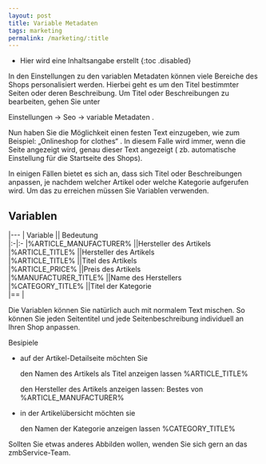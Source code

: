 ```yaml
---
layout: post
title: Variable Metadaten
tags: marketing
permalink: /marketing/:title
---
```


+ Hier wird eine Inhaltsangabe erstellt
{:toc .disabled}

In den Einstellungen zu den variablen Metadaten können viele Bereiche des Shops personalisiert werden. Hierbei geht es um den Titel bestimmter Seiten oder deren Beschreibung.
Um Titel oder Beschreibungen zu bearbeiten, gehen Sie unter

Einstellungen → Seo → variable Metadaten .

Nun haben Sie die Möglichkeit einen festen Text einzugeben, wie zum Beispiel: „Onlineshop for clothes“ . In diesem Falle wird immer, wenn die Seite angezeigt wird, genau dieser Text angezeigt ( zb. automatische Einstellung für die Startseite des Shops).

In einigen Fällen bietet es sich an, dass sich Titel oder Beschreibungen anpassen, je nachdem welcher Artikel oder welche Kategorie aufgerufen wird. Um das zu erreichen müssen Sie Variablen verwenden.

## Variablen

<div class="row">

</div>

|---
|		Variable		||		    Bedeutung        	
|:-|:-
|%ARTICLE_MANUFACTURER%	||Hersteller des Artikels
|%ARTICLE_TITLE%		||Hersteller des Artikels	    
|%ARTICLE_TITLE%		||Titel des Artikels	        
|%ARTICLE_PRICE%		||Preis des Artikels	        
|%MANUFACTURER_TITLE%	||Name des Herstellers	        
|%CATEGORY_TITLE%		||Titel der Kategorie		    
|==
|

Die Variablen können Sie natürlich auch mit normalem Text mischen. So können Sie jeden Seitentitel und jede Seitenbeschreibung individuell an Ihren Shop anpassen.


Besipiele

- auf der Artikel-Detailseite möchten Sie

   den Namen des Artikels als Titel anzeigen lassen
       %ARTICLE_TITLE%

   den Hersteller des Artikels anzeigen lassen:
       Bestes von %ARTICLE_MANUFACTURER%


- in der Artikelübersicht möchten sie

   den Namen der Kategorie anzeigen lassen
       %CATEGORY_TITLE%

Sollten Sie etwas anderes Abbilden wollen, wenden Sie sich gern an das zmbService-Team.
